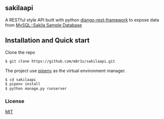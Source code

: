 ## sakilaapi

A RESTful style API built with python [django-rest-framework] to expose data from [MySQL::Sakila Sample Database]

## Installation and Quick start

Clone the repo
```sh
$ git clone https://github.com/m8r1x/sakilaapi.git
```
The project use [pipenv] as the virtual environment manager.
```sh
$ cd sakilaapi
$ pipenv install
$ python manage.py runserver
```

### License

[MIT](https://opensource.org/licenses/MIT)

[django-rest-framework]: <http://www.django-rest-framework.org/>
[MySQL::Sakila Sample Database]: <https://dev.mysql.com/doc/sakila/en/>
[pipenv]: <https://github.com/pypa/pipenv>

